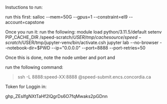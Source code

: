 Instuctions to run:

run this first:
salloc --mem=50G --gpus=1 --constraint=el9 --account=capstone

Once you run it: run the following:
module load python/3.11.5/default
setenv PIP_CACHE_DIR /speed-scratch/$USER/tmp/cache
source /speed-scratch/$USER/tmp/jupyter-venv/bin/activate.csh
jupyter lab --no-browser --notebook-dir=$PWD --ip="0.0.0.0" --port=8888 --port-retries=50

Once this is done, note the node umber and port and

run the following command:
> ssh -L 8888:speed-XX:8888 <ENCS-username>@speed-submit.encs.concordia.ca

Token for Loggin in:

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

